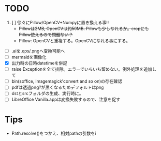 # TODO
1. [ ] 徐々にPillow/OpenCV+Numpyに置き換える事!!
   - ~~Pillowは2MB, OpenCVは約50MB. Pillowも少しなれるか。cropにもPillow使えるので問題ない？~~
   - Pillow: OpenCVと重複する。OpenCVになれる事にする。
- [ ] .aiを.eps/.pngへ変換可能へ
- [ ] mermaidを画像化
- [x] 出力時の日時datetimeを併記
- [ ] raise Exceptionを全て排除。エラーでいちいち留めない。例外処理を追加して
- [ ] bin(soffice, imagemagick'convert and so on)の存在確認
- [ ] pdfは透過png?が黒くなるためデフォルトはpng
- [ ] dstとsrcフォルダの生成、実行時に。
- [ ] LibreOffice Vanilla.appは変換失敗するので、注意を促す

# Tips

- Path.resolve()をつかえ、相対pathの引数をi